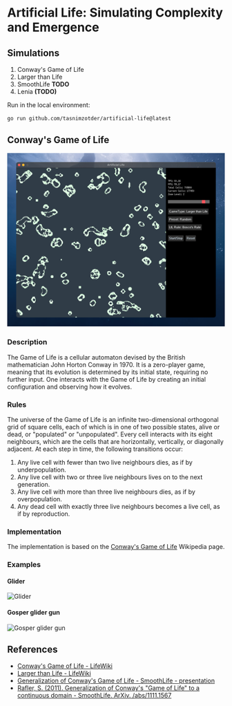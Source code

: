 # Artificial Life: Simulating Complexity and Emergence

## Simulations

1. Conway's Game of Life
2. Larger than Life
3. SmoothLife __TODO__
4. Lenia __(TODO)__

Run in the local environment:

```bash
go run github.com/tasnimzotder/artificial-life@latest
```


## Conway's Game of Life

![gol](./assets/gol.png)

### Description

The Game of Life is a cellular automaton devised by the British mathematician John Horton Conway in 1970. It is a zero-player game, meaning that its evolution is determined by its initial state, requiring no further input. One interacts with the Game of Life by creating an initial configuration and observing how it evolves.

### Rules

The universe of the Game of Life is an infinite two-dimensional orthogonal grid of square cells, each of which is in one of two possible states, alive or dead, or "populated" or "unpopulated". Every cell interacts with its eight neighbours, which are the cells that are horizontally, vertically, or diagonally adjacent. At each step in time, the following transitions occur:

1. Any live cell with fewer than two live neighbours dies, as if by underpopulation.
2. Any live cell with two or three live neighbours lives on to the next generation.
3. Any live cell with more than three live neighbours dies, as if by overpopulation.
4. Any dead cell with exactly three live neighbours becomes a live cell, as if by reproduction.

### Implementation

The implementation is based on the [Conway's Game of Life](https://en.wikipedia.org/wiki/Conway%27s_Game_of_Life) Wikipedia page.


### Examples

#### Glider

![Glider](https://upload.wikimedia.org/wikipedia/commons/f/f2/Game_of_life_animated_glider.gif)


#### Gosper glider gun

![Gosper glider gun](https://upload.wikimedia.org/wikipedia/commons/e/e5/Gospers_glider_gun.gif)

## References

- [Conway's Game of Life - LifeWiki](https://conwaylife.com/wiki/Conway%27s_Game_of_Life)
- [Larger than Life - LifeWiki](https://conwaylife.com/wiki/Larger_than_Life#:~:text=N%20%3D%20(2%20%C2%B7%207%20%2B,%3D%20225%20%2F%2025%20%3D%209.))
- [Generalization of Conway's Game of Life - SmoothLife - presentation](https://www.youtube.com/watch?v=iyTIXRhjXII&list)
- [Rafler, S. (2011). Generalization of Conway's "Game of Life" to a continuous domain - SmoothLife. ArXiv. /abs/1111.1567](https://arxiv.org/abs/1111.1567)
